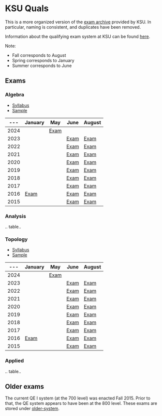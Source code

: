 # KSU Quals 

This is a more organized version of the [exam archive](https://archive.math.ksu.edu/course?course=qe_topology) provided by KSU. 
In particular, naming is consistent, and duplicates have been removed.

Information about the qualifying exam system at KSU can be found [here](https://www.math.k-state.edu/academics/graduate/resources/QE.html).

Note:

* Fall corresponds to August
* Spring corresponds to January
* Summer corresponds to June

## Exams

### Algebra

* [Syllabus](./algebra/Algebra_syllabus.pdf)
* [Sample](./algebra/algebra_sample.pdf)

| ---  | January                                  | May                                  | June                                  | August                                  |
| ---- | ---------------------------------------- | ------------------------------------ | ------------------------------------- | --------------------------------------- |
| 2024 |                                          | [Exam](algebra/algebra_2024_may.pdf) |                                       |                                         |
| 2023 |                                          |                                      | [Exam](algebra/algebra_2023_june.pdf) | [Exam](algebra/algebra_2023_august.pdf) |
| 2022 |                                          |                                      | [Exam](algebra/algebra_2022_june.pdf) | [Exam](algebra/algebra_2022_august.pdf) |
| 2021 |                                          |                                      | [Exam](algebra/algebra_2021_june.pdf) | [Exam](algebra/algebra_2021_august.pdf) |
| 2020 |                                          |                                      | [Exam](algebra/algebra_2020_june.pdf) | [Exam](algebra/algebra_2020_august.pdf) |
| 2019 |                                          |                                      | [Exam](algebra/algebra_2019_june.pdf) | [Exam](algebra/algebra_2019_august.pdf) |
| 2018 |                                          |                                      | [Exam](algebra/algebra_2018_june.pdf) | [Exam](algebra/algebra_2018_august.pdf) |
| 2017 |                                          |                                      | [Exam](algebra/algebra_2017_june.pdf) | [Exam](algebra/algebra_2017_august.pdf) |
| 2016 | [Exam](algebra/algebra_2016_january.pdf) |                                      | [Exam](algebra/algebra_2016_june.pdf) | [Exam](algebra/algebra_2016_august.pdf) |
| 2015 |                                          |                                      | [Exam](algebra/algebra_2015_june.pdf) | [Exam](algebra/algebra_2015_august.pdf) |


### Analysis

.. table..

### Topology

* [Syllabus](./topology/topology_syllabus.pdf)
* [Sample](./topology/topology_sample.pdf)

| ---  | January                                    | May                                    | June                                    | August                                    |
| ---- | ------------------------------------------ | -------------------------------------- | --------------------------------------- | ----------------------------------------- |
| 2024 |                                            | [Exam](topology/topology_2024_may.pdf) |                                         |                                           |
| 2023 |                                            |                                        | [Exam](topology/topology_2023_june.pdf) | [Exam](topology/topology_2023_august.pdf) |
| 2022 |                                            |                                        | [Exam](topology/topology_2022_june.pdf) | [Exam](topology/topology_2022_august.pdf) |
| 2021 |                                            |                                        | [Exam](topology/topology_2021_june.pdf) | [Exam](topology/topology_2021_august.pdf) |
| 2020 |                                            |                                        | [Exam](topology/topology_2020_june.pdf) | [Exam](topology/topology_2020_august.pdf) |
| 2019 |                                            |                                        | [Exam](topology/topology_2019_june.pdf) | [Exam](topology/topology_2019_august.pdf) |
| 2018 |                                            |                                        | [Exam](topology/topology_2018_june.pdf) | [Exam](topology/topology_2018_august.pdf) |
| 2017 |                                            |                                        | [Exam](topology/topology_2017_june.pdf) | [Exam](topology/topology_2017_august.pdf) |
| 2016 | [Exam](topology/topology_2016_january.pdf) |                                        | [Exam](topology/topology_2016_june.pdf) | [Exam](topology/topology_2016_august.pdf) |
| 2015 |                                            |                                        | [Exam](topology/topology_2015_june.pdf) | [Exam](topology/topology_2015_august.pdf) |




### Applied

.. table..


## Older exams

The current QE I system (at the 700 level) was enacted Fall 2015.
Prior to that, the QE system appears to have been at the 800 level. 
These exams are stored under [older-system](./older-system).
